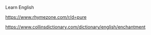 Learn English

https://www.rhymezone.com/r/d=pure

https://www.collinsdictionary.com/dictionary/english/enchantment
